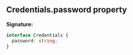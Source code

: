 ## Credentials.password property

**Signature:**

```typescript
interface Credentials {
  password: string;
}
```
